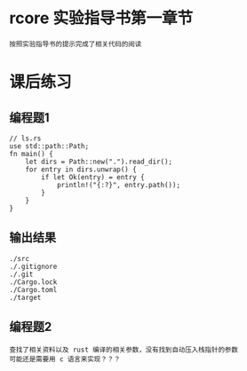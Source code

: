 # rcore 实验指导书第一章节
    按照实验指导书的提示完成了相关代码的阅读


# 课后练习
## 编程题1
    // ls.rs
    use std::path::Path;
    fn main() {
        let dirs = Path::new(".").read_dir();
        for entry in dirs.unwrap() {
            if let Ok(entry) = entry {
                println!("{:?}", entry.path());
            }
        }
    }

    
## 输出结果
    ./src
    ./.gitignore
    ./.git
    ./Cargo.lock
    ./Cargo.toml
    ./target
    
## 编程题2

    查找了相关资料以及 rust 编译的相关参数，没有找到自动压入栈指针的参数
    可能还是需要用 c 语言来实现？？？

